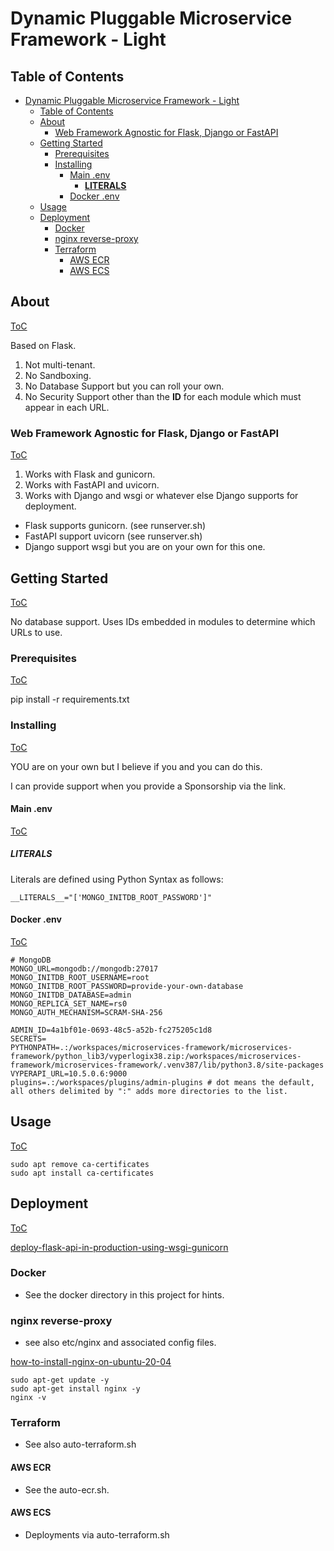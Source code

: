 # Dynamic Pluggable Microservice Framework - Light

## Table of Contents

- [Dynamic Pluggable Microservice Framework - Light](#dynamic-pluggable-microservice-framework---light)
  - [Table of Contents](#table-of-contents)
  - [About](#about)
    - [Web Framework Agnostic for Flask, Django or FastAPI](#web-framework-agnostic-for-flask-django-or-fastapi)
  - [Getting Started](#getting-started)
    - [Prerequisites](#prerequisites)
    - [Installing](#installing)
      - [Main .env](#main-env)
        - [__LITERALS__](#literals)
      - [Docker .env](#docker-env)
  - [Usage](#usage)
  - [Deployment](#deployment)
    - [Docker](#docker)
    - [nginx reverse-proxy](#nginx-reverse-proxy)
    - [Terraform](#terraform)
      - [AWS ECR](#aws-ecr)
      - [AWS ECS](#aws-ecs)

## About
[ToC](#table-of-contents)

Based on Flask.

1. Not multi-tenant.
2. No Sandboxing.
3. No Database Support but you can roll your own.
4. No Security Support other than the __ID__ for each module which must appear in each URL.

### Web Framework Agnostic for Flask, Django or FastAPI

[ToC](#table-of-contents)

1. Works with Flask and gunicorn.
2. Works with FastAPI and uvicorn.
3. Works with Django and wsgi or whatever else Django supports for deployment.

* Flask supports gunicorn. (see runserver.sh)
* FastAPI support uvicorn (see runserver.sh)
* Django support wsgi but you are on your own for this one.


## Getting Started

[ToC](#table-of-contents)

No database support.  Uses IDs embedded in modules to determine which URLs to use.

### Prerequisites

[ToC](#table-of-contents)

pip install -r requirements.txt

### Installing

[ToC](#table-of-contents)

YOU are on your own but I believe if you and you can do this.

I can provide support when you provide a Sponsorship via the link.

#### Main .env

[ToC](#table-of-contents)

##### __LITERALS__

Literals are defined using Python Syntax as follows:

```
__LITERALS__="['MONGO_INITDB_ROOT_PASSWORD']"
```

#### Docker .env

[ToC](#table-of-contents)

```
# MongoDB
MONGO_URL=mongodb://mongodb:27017
MONGO_INITDB_ROOT_USERNAME=root
MONGO_INITDB_ROOT_PASSWORD=provide-your-own-database
MONGO_INITDB_DATABASE=admin
MONGO_REPLICA_SET_NAME=rs0
MONGO_AUTH_MECHANISM=SCRAM-SHA-256

ADMIN_ID=4a1bf01e-0693-48c5-a52b-fc275205c1d8
SECRETS=
PYTHONPATH=.:/workspaces/microservices-framework/microservices-framework/python_lib3/vyperlogix38.zip:/workspaces/microservices-framework/microservices-framework/.venv387/lib/python3.8/site-packages
VYPERAPI_URL=10.5.0.6:9000
plugins=.:/workspaces/plugins/admin-plugins # dot means the default, all others delimited by ":" adds more directories to the list.
```

## Usage

[ToC](#table-of-contents)

```
sudo apt remove ca-certificates
sudo apt install ca-certificates
```

## Deployment

[ToC](#table-of-contents)

[deploy-flask-api-in-production-using-wsgi-gunicorn](https://www.javacodemonk.com/part-2-deploy-flask-api-in-production-using-wsgi-gunicorn-with-nginx-reverse-proxy-4cbeffdb)

### Docker

* See the docker directory in this project for hints.

### nginx reverse-proxy

* see also etc/nginx and associated config files.

[how-to-install-nginx-on-ubuntu-20-04](https://phoenixnap.com/kb/how-to-install-nginx-on-ubuntu-20-04)

```
sudo apt-get update -y
sudo apt-get install nginx -y
nginx -v
```

### Terraform

* See also auto-terraform.sh

#### AWS ECR

* See the auto-ecr.sh.

#### AWS ECS

* Deployments via auto-terraform.sh


